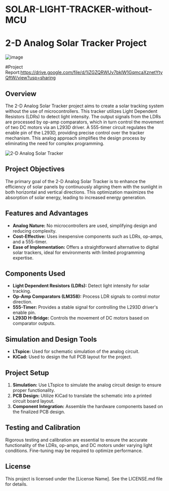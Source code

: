 # SOLAR-LIGHT-TRACKER-without-MCU
# 2-D Analog Solar Tracker Project
![image](https://github.com/HashimAbdulaziz/SOLAR-LIGHT-TRACKER-without-MCU/assets/88584784/d5b53e64-afd5-4ef4-8e7b-29d492fb83c4)

#Project Report:https://drive.google.com/file/d/1iZGZQRWUv7bklW1GqmcaXznetYtyQftW/view?usp=sharing


## Overview
The 2-D Analog Solar Tracker project aims to create a solar tracking system without the use of microcontrollers. This tracker utilizes Light Dependent Resistors (LDRs) to detect light intensity. The output signals from the LDRs are processed by op-amp comparators, which in turn control the movement of two DC motors via an L293D driver. A 555-timer circuit regulates the enable pin of the L293D, providing precise control over the tracker mechanism. This analog approach simplifies the design process by eliminating the need for complex programming.

![2-D Analog Solar Tracker](images/solar_tracker.jpg)

## Project Objectives
The primary goal of the 2-D Analog Solar Tracker is to enhance the efficiency of solar panels by continuously aligning them with the sunlight in both horizontal and vertical directions. This optimization maximizes the absorption of solar energy, leading to increased energy generation.

## Features and Advantages
- **Analog Nature:** No microcontrollers are used, simplifying design and reducing complexity.
- **Cost-Effective:** Uses inexpensive components such as LDRs, op-amps, and a 555-timer.
- **Ease of Implementation:** Offers a straightforward alternative to digital solar trackers, ideal for environments with limited programming expertise.

## Components Used
- **Light Dependent Resistors (LDRs):** Detect light intensity for solar tracking.
- **Op-Amp Comparators (LM358):** Process LDR signals to control motor direction.
- **555-Timer:** Provides a stable signal for controlling the L293D driver's enable pin.
- **L293D H-Bridge:** Controls the movement of DC motors based on comparator outputs.

## Simulation and Design Tools
- **LTspice:** Used for schematic simulation of the analog circuit.
- **KiCad:** Used to design the full PCB layout for the project.

## Project Setup
1. **Simulation:** Use LTspice to simulate the analog circuit design to ensure proper functionality.
2. **PCB Design:** Utilize KiCad to translate the schematic into a printed circuit board layout.
3. **Component Integration:** Assemble the hardware components based on the finalized PCB design.

## Testing and Calibration
Rigorous testing and calibration are essential to ensure the accurate functionality of the LDRs, op-amps, and DC motors under varying light conditions. Fine-tuning may be required to optimize performance.

## License
This project is licensed under the [License Name]. See the LICENSE.md file for details.
